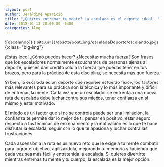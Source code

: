 ```yaml
---
layout: post
author: Jeraldine Aparicio
title: "¿Quieres entrenar tu mente? La escalada es el deporte ideal. "
date: 2018-03-13 20:00:00 -0400
categories: blog
---
```

![escalando]({{ site.url }}/assets/post_img/escaladaDeporte/escalando.jpg){:class="big-img"}

¡Estás loco! ¿Cómo puedes hacer? ¿Necesitas mucha fuerza?  Son frases que los escaladores normalmente escuchamos de personas ajenas al deporte, quienes dan crédito solo a la fuerza que puedas tener en tus brazos, pero para la práctica de esta disciplina, se necesita más que fuerza.

Si bien, la escalada es un deporte que requiere esfuerzo físico, los factores más relevantes para su práctica son la técnica y lo más importante y difícil de entrenar, la mente. Cada vez que un escalador se enfrenta a una nueva ruta de escalada debe luchar contra sus miedos, tener confianza en sí mismo y estar motivado.

El miedo es un factor que si no se controla puede ser una limitación, la confianza te permite dar lo mejor de ti, pensar en positivo, estar seguro respecto a tus técnicas de entrenamiento y la motivación es lo que te hace disfrutar la escalada, seguir con lo que te apasiona y luchar contra las frustraciones.

Cada ascensión a la ruta es un nuevo reto que le exige a tu mente combatir para  lograr el objetivo, agilizándola, mejorando tu memoria y haciendo que cada vez sea más fácil y entretenida la escalada. Si quieres divertirte mientras entrenas tu mente y tu cuerpo, la escalada es la mejor opción. 
